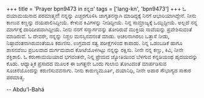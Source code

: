 +++
title = 'Prayer bpn9473 in ಕನ್ನಡ'
tags = ['lang-kn', 'bpn9473']
+++
ಓ ದಯಾಮಯನಾದ ಪರಮಾತ್ಮನೆ!  ನನ್ನನ್ನು ಎಚ್ಚರಗೊಳಿಸಿ ಜಾಗೃತನನ್ನಾಗಿ ಮಾಡಿದ್ದಕ್ಕೆ ನಿನಗೆ ಆಭಾರಿಯಾಗಿದ್ದೇನೆ.  ನೀನು ಕಾಣುವ ಕಣ್ಣನ್ನು ದಯಪಾಲಿಸಿದ್ದೀಯೆ.  ಕೇಳುವ ಕಿವಿಗಳನ್ನು ನೀಡಿದ್ದೀಯೆ.  ನಿನ್ನ ಸಾಮ್ರಾಜ್ಯಕ್ಕೆ ಒಯ್ದಿದ್ದೀಯೆ.   ಅಲ್ಲದೆ ನನ್ನ ಮಾರ್ಗಕ್ಕೆ ದಾರಿದೀಪವಾಗಿದ್ದೀಯೆ.  ನೀನು ನನಗೆ ಸನ್ಮಾರ್ಗವನ್ನು ತೋರಿರುವೆ ಮುಕ್ತಿಯ ನಾವೆಯನ್ನು ಪ್ರವೇಶಿಸುವಂತೆ ಮಾಡಿರುವೆ.  ಓ ದೇವರೇ, ನನ್ನನ್ನು ನಿಶ್ಚಲ ಮನಸ್ಸಿನವನಂತೆ ಮಾಡು. ಅಚಲನಾಗಿರಲು ಒತ್ತಾಸೆ ನೀಡು, ನಿಷ್ಠಾವಂತನಾಗಿರುವಂತೆಯೂ ಕರುಣಿಸು.  ಉಗ್ರವಾದ ಸತ್ವ ಪರೀಕ್ಷೆಗಳಿಂದ ಕಾಪಾಡು.  ನಿನ್ನ ಒಡಂಬಡಿಕೆ ಹಾಗೂ ಶಾಸನವೆಂಬ ಪ್ರಬಲವಾದ ದುರ್ಗಮವಾದ ಕೋಟೆಯೊಳಗಿಟ್ಟು ನನ್ನನ್ನು ರಕ್ಷಿಸು.  ನೀನೇ ನನ್ನ ಕಣ್ಣು, ಕಿವಿ, ನೀನೇ ಶಕ್ತಿಶಾಲಿ.  ಓ ಕರುಣಾಮಯಿಯಾದ ಭಗವಂತನೇ, ನಿನ್ನ ಪ್ರೇಮದ ಜ್ಯೋತಿಯಿಂದ ಬೆಳಗುವ ಕನ್ನಡಿಯಂಥ ಹೃದಯವನ್ನು ಕೊಡು.  ಆಧ್ಯಾತ್ಮಿಕ ಪ್ರಸಾದದ ಮೂಲಕ ಈ ಜಗತ್ತನೇ ಒಂದು ಗುಲಾಬಿ ತೋಟದಂತೆ ಮಾರ್ಪಡಿಸುವ ಸೂಚನೆಯೊಂದನ್ನು ಕರುಣಿಸುವವನಾಗು.
ನೀನು ಕಾರುಣ್ಯಮೂರ್ತಿ, ದಯಾನಿಧಿ, ನೀನೇ ಅಪಾರ ಸೌಭಾಗ್ಯದ ಸಾಕಾರ ಪರಮಾತ್ಮ.

-- Abdu'l-Bahá
